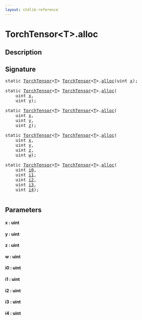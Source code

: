 ```yaml
---
layout: stdlib-reference
---
```


# TorchTensor\<T\>\.alloc

## Description





## Signature 

<pre>
<span class='code_keyword'>static</span> <a href="index.md" class="code_type">TorchTensor</a>&lt;<a href="index.md#typeparam-T" class="code_type">T</a>&gt; <a href="index.md" class="code_type">TorchTensor</a>&lt;<a href="index.md#typeparam-T" class="code_type">T</a>&gt;.<a href="alloc.md">alloc</a>(<span class="code_keyword">uint</span> <a href="alloc.md#decl-x" class="code_param">x</a>);

<span class='code_keyword'>static</span> <a href="index.md" class="code_type">TorchTensor</a>&lt;<a href="index.md#typeparam-T" class="code_type">T</a>&gt; <a href="index.md" class="code_type">TorchTensor</a>&lt;<a href="index.md#typeparam-T" class="code_type">T</a>&gt;.<a href="alloc.md">alloc</a>(
    <span class="code_keyword">uint</span> <a href="alloc.md#decl-x" class="code_param">x</a>,
    <span class="code_keyword">uint</span> <a href="alloc.md#decl-y" class="code_param">y</a>);

<span class='code_keyword'>static</span> <a href="index.md" class="code_type">TorchTensor</a>&lt;<a href="index.md#typeparam-T" class="code_type">T</a>&gt; <a href="index.md" class="code_type">TorchTensor</a>&lt;<a href="index.md#typeparam-T" class="code_type">T</a>&gt;.<a href="alloc.md">alloc</a>(
    <span class="code_keyword">uint</span> <a href="alloc.md#decl-x" class="code_param">x</a>,
    <span class="code_keyword">uint</span> <a href="alloc.md#decl-y" class="code_param">y</a>,
    <span class="code_keyword">uint</span> <a href="alloc.md#decl-z" class="code_param">z</a>);

<span class='code_keyword'>static</span> <a href="index.md" class="code_type">TorchTensor</a>&lt;<a href="index.md#typeparam-T" class="code_type">T</a>&gt; <a href="index.md" class="code_type">TorchTensor</a>&lt;<a href="index.md#typeparam-T" class="code_type">T</a>&gt;.<a href="alloc.md">alloc</a>(
    <span class="code_keyword">uint</span> <a href="alloc.md#decl-x" class="code_param">x</a>,
    <span class="code_keyword">uint</span> <a href="alloc.md#decl-y" class="code_param">y</a>,
    <span class="code_keyword">uint</span> <a href="alloc.md#decl-z" class="code_param">z</a>,
    <span class="code_keyword">uint</span> <a href="alloc.md#decl-w" class="code_param">w</a>);

<span class='code_keyword'>static</span> <a href="index.md" class="code_type">TorchTensor</a>&lt;<a href="index.md#typeparam-T" class="code_type">T</a>&gt; <a href="index.md" class="code_type">TorchTensor</a>&lt;<a href="index.md#typeparam-T" class="code_type">T</a>&gt;.<a href="alloc.md">alloc</a>(
    <span class="code_keyword">uint</span> <a href="alloc.md#decl-i0" class="code_param">i0</a>,
    <span class="code_keyword">uint</span> <a href="alloc.md#decl-i1" class="code_param">i1</a>,
    <span class="code_keyword">uint</span> <a href="alloc.md#decl-i2" class="code_param">i2</a>,
    <span class="code_keyword">uint</span> <a href="alloc.md#decl-i3" class="code_param">i3</a>,
    <span class="code_keyword">uint</span> <a href="alloc.md#decl-i4" class="code_param">i4</a>);

</pre>

## Parameters

####  <a id="decl-x"></a>x  : uint
####  <a id="decl-y"></a>y  : uint
####  <a id="decl-z"></a>z  : uint
####  <a id="decl-w"></a>w  : uint
####  <a id="decl-i0"></a>i0  : uint
####  <a id="decl-i1"></a>i1  : uint
####  <a id="decl-i2"></a>i2  : uint
####  <a id="decl-i3"></a>i3  : uint
####  <a id="decl-i4"></a>i4  : uint


<script>
// Fix .md links to .html when on ReadTheDocs
if (window.location.hostname.includes('readthedocs') || 
    window.location.hostname.includes('rtfd.io')) {
  document.addEventListener('DOMContentLoaded', function() {
    const links = document.querySelectorAll('a');
    links.forEach(link => {
      const href = link.getAttribute('href');
      if (href && href.includes('.md')) {
        // This regex will handle .md links with or without fragment identifiers or query parameters
        link.href = link.href.replace(/(.+)\.md(#[^?]*)?(\?.*)?$/, '$1.html$2$3');
      }
    });
  });
}
</script>
